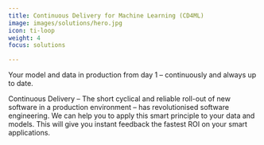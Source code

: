 ```yaml
---
title: Continuous Delivery for Machine Learning (CD4ML)
image: images/solutions/hero.jpg
icon: ti-loop
weight: 4
focus: solutions

---
```

Your model and data in production from day 1 – continuously and always up to date.  

Continuous Delivery – The short cyclical and reliable roll-out of new software in a production environment – has revolutionised software engineering. We can help you to apply this smart principle to your data and models. This will give you instant feedback the fastest ROI on your smart applications.  
